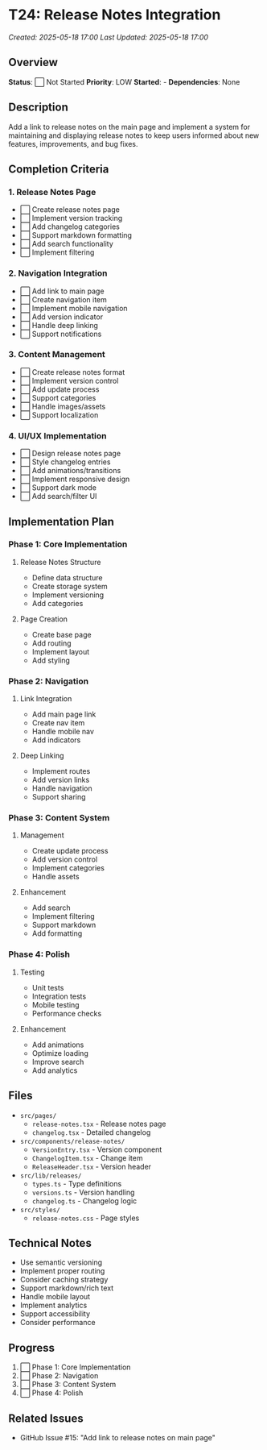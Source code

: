# T24: Release Notes Integration
*Created: 2025-05-18 17:00*
*Last Updated: 2025-05-18 17:00*

## Overview
**Status**: ⬜ Not Started
**Priority**: LOW
**Started**: -
**Dependencies**: None

## Description
Add a link to release notes on the main page and implement a system for maintaining and displaying release notes to keep users informed about new features, improvements, and bug fixes.

## Completion Criteria

### 1. Release Notes Page
- ⬜ Create release notes page
- ⬜ Implement version tracking
- ⬜ Add changelog categories
- ⬜ Support markdown formatting
- ⬜ Add search functionality
- ⬜ Implement filtering

### 2. Navigation Integration
- ⬜ Add link to main page
- ⬜ Create navigation item
- ⬜ Implement mobile navigation
- ⬜ Add version indicator
- ⬜ Handle deep linking
- ⬜ Support notifications

### 3. Content Management
- ⬜ Create release notes format
- ⬜ Implement version control
- ⬜ Add update process
- ⬜ Support categories
- ⬜ Handle images/assets
- ⬜ Support localization

### 4. UI/UX Implementation
- ⬜ Design release notes page
- ⬜ Style changelog entries
- ⬜ Add animations/transitions
- ⬜ Implement responsive design
- ⬜ Support dark mode
- ⬜ Add search/filter UI

## Implementation Plan

### Phase 1: Core Implementation
1. Release Notes Structure
   - Define data structure
   - Create storage system
   - Implement versioning
   - Add categories

2. Page Creation
   - Create base page
   - Add routing
   - Implement layout
   - Add styling

### Phase 2: Navigation
1. Link Integration
   - Add main page link
   - Create nav item
   - Handle mobile nav
   - Add indicators

2. Deep Linking
   - Implement routes
   - Add version links
   - Handle navigation
   - Support sharing

### Phase 3: Content System
1. Management
   - Create update process
   - Add version control
   - Implement categories
   - Handle assets

2. Enhancement
   - Add search
   - Implement filtering
   - Support markdown
   - Add formatting

### Phase 4: Polish
1. Testing
   - Unit tests
   - Integration tests
   - Mobile testing
   - Performance checks

2. Enhancement
   - Add animations
   - Optimize loading
   - Improve search
   - Add analytics

## Files
- `src/pages/`
  - `release-notes.tsx` - Release notes page
  - `changelog.tsx` - Detailed changelog
- `src/components/release-notes/`
  - `VersionEntry.tsx` - Version component
  - `ChangelogItem.tsx` - Change item
  - `ReleaseHeader.tsx` - Version header
- `src/lib/releases/`
  - `types.ts` - Type definitions
  - `versions.ts` - Version handling
  - `changelog.ts` - Changelog logic
- `src/styles/`
  - `release-notes.css` - Page styles

## Technical Notes
- Use semantic versioning
- Implement proper routing
- Consider caching strategy
- Support markdown/rich text
- Handle mobile layout
- Implement analytics
- Support accessibility
- Consider performance

## Progress
1. ⬜ Phase 1: Core Implementation
2. ⬜ Phase 2: Navigation
3. ⬜ Phase 3: Content System
4. ⬜ Phase 4: Polish

## Related Issues
- GitHub Issue #15: "Add link to release notes on main page"